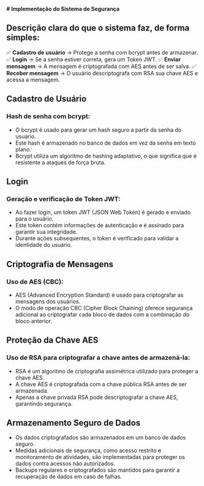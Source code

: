 **# Implementação do Sistema de Segurança**

## Descrição clara do que o sistema faz, de forma simples:

✅ **Cadastro de usuário** → Protege a senha com bcrypt antes de armazenar.
✅ **Login** → Se a senha estiver correta, gera um Token JWT.
✅ **Enviar mensagem** → A mensagem é criptografada com AES antes de ser salva.
✅ **Receber mensagem** → O usuário descriptografa com RSA sua chave AES e acessa a mensagem.

## Cadastro de Usuário

### Hash de senha com bcrypt:

- O bcrypt é usado para gerar um hash seguro a partir da senha do usuário.
- Este hash é armazenado no banco de dados em vez da senha em texto plano.
- Bcrypt utiliza um algoritmo de hashing adaptativo, o que significa que é resistente a ataques de força bruta.

## Login

### Geração e verificação de Token JWT:

- Ao fazer login, um token JWT (JSON Web Token) é gerado e enviado para o usuário.
- Este token contém informações de autenticação e é assinado para garantir sua integridade.
- Durante ações subsequentes, o token é verificado para validar a identidade do usuário.

## Criptografia de Mensagens

### Uso de AES (CBC):

- AES (Advanced Encryption Standard) é usado para criptografar as mensagens dos usuários.
- O modo de operação CBC (Cipher Block Chaining) oferece segurança adicional ao criptografar cada bloco de dados com a combinação do bloco anterior.

## Proteção da Chave AES

### Uso de RSA para criptografar a chave antes de armazená-la:

- RSA é um algoritmo de criptografia assimétrica utilizado para proteger a chave AES.
- A chave AES é criptografada com a chave pública RSA antes de ser armazenada.
- Apenas a chave privada RSA pode descriptografar a chave AES, garantindo segurança.

## Armazenamento Seguro de Dados

- Os dados criptografados são armazenados em um banco de dados seguro.
- Medidas adicionais de segurança, como acesso restrito e monitoramento de atividades, são implementadas para proteger os dados contra acessos não autorizados.
- Backups regulares e criptografados são mantidos para garantir a recuperação de dados em caso de falhas.
